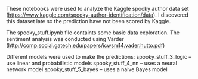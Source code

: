 These notebooks were used to analyze the Kaggle spooky author data set (https://www.kaggle.com/spooky-author-identification/data).  I discovered this dataset late so the prediction have not been scored by Kaggle.

The spooky_stuff.ipynb file containts some basic data exploration.  The sentiment analysis was conducted using Varder (http://comp.social.gatech.edu/papers/icwsm14.vader.hutto.pdf)

Different models were used to make the predictions:
spooky_stuff_3_logic – use linear and probabilistic models
spooky_stuff_4_nn – uses a neural network model
spooky_stuff_5_bayes – uses a naive Bayes model